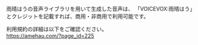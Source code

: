 雨晴はうの音声ライブラリを用いて生成した音声は、
「VOICEVOX:雨晴はう」とクレジットを記載すれば、商用・非商用で利用可能です。

利用規約の詳細は以下をご確認ください。  
https://amehau.com/?page_id=225
